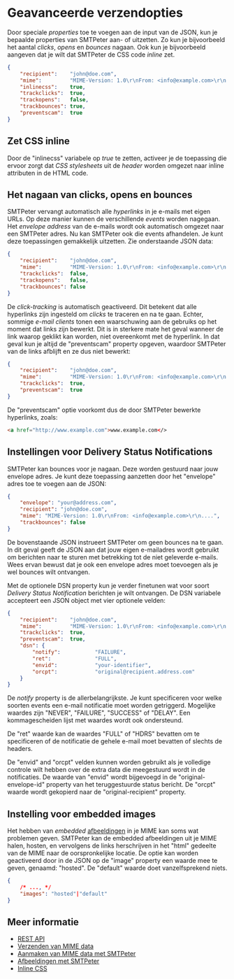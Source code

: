 # Geavanceerde verzendopties

Door speciale *properties* toe te voegen aan de input van de JSON, kun je bepaalde
properties van SMTPeter aan- of uitzetten. Zo kun je bijvoorbeeld het aantal *clicks*, 
*opens* en *bounces* nagaan. Ook kun je bijvoorbeeld aangeven dat je wilt dat SMTPeter 
de CSS code *inline* zet.

```json
{
    "recipient":    "john@doe.com",
    "mime":         "MIME-Version: 1.0\r\nFrom: <info@example.com>\r\n....",
    "inlinecss":    true,
    "trackclicks":  true,
    "trackopens":   false,
    "trackbounces": true,
    "preventscam":  true
}
```

## Zet CSS inline

Door de "inlinecss" variabele op *true* te zetten, activeer je de toepassing
die ervoor zorgt dat *CSS stylesheets* uit de *header* worden omgezet naar
inline attributen in de HTML code.


## Het nagaan van clicks, opens en bounces

SMTPeter vervangt automatisch alle *hyperlinks* in je e-mails met eigen URLs.
Op deze manier kunnen de verschillende *events* worden nagegaan. Het *envelope
address* van de e-mails wordt ook automatisch omgezet naar een SMTPeter adres. Nu 
kan SMTPeter ook die events afhandelen. Je kunt deze toepassingen gemakkelijk
uitzetten. Zie onderstaande JSON data:

```json
{
    "recipient":    "john@doe.com",
    "mime":         "MIME-Version: 1.0\r\nFrom: <info@example.com>\r\n....",
    "trackclicks":  false,
    "trackopens":   false,
    "trackbounces": false
}
```
De *click-tracking* is automatisch geactiveerd. Dit betekent dat alle hyperlinks
zijn ingesteld om *clicks* te traceren en na te gaan. Echter, sommige *e-mail clients*
tonen een waarschuwing aan de gebruiks op het moment dat links zijn bewerkt. 
Dit is in sterkere mate het geval wanneer de link waarop geklikt kan worden,
niet overeenkomt met de hyperlink. In dat geval kun je altijd de "preventscam"
property opgeven, waardoor SMTPeter van de links afblijft en ze dus niet bewerkt:

```json
{
    "recipient":    "john@doe.com",
    "mime":         "MIME-Version: 1.0\r\nFrom: <info@example.com>\r\n....",
    "trackclicks":  true,
    "preventscam":  true
}
```
De "preventscam" optie voorkomt dus de door SMTPeter bewerkte hyperlinks, zoals:

```html
<a href="http://www.example.com">www.example.com</>
```


## Instellingen voor Delivery Status Notifications

SMTPeter kan bounces voor je nagaan. Deze worden gestuurd naar jouw
envelope adres. Je kunt deze toepassing aanzetten door het "envelope"
adres toe te voegen aan de JSON:

```json
{
    "envelope": "your@address.com",
    "recipient": "john@doe.com",
    "mime": "MIME-Version: 1.0\r\nFrom: <info@example.com>\r\n....",
    "trackbounces": false
}
```
De bovenstaande JSON instrueert SMTPeter om geen bounces na te gaan.
In dit geval geeft de JSON aan dat jouw eigen e-mailadres wordt gebruikt
om berichten naar te sturen met betrekking tot de niet geleverde e-mails.
Wees ervan bewust dat je ook een envelope adres moet toevoegen als je 
wel bounces wilt ontvangen.

Met de optionele DSN property kun je verder finetunen wat voor soort 
*Delivery Status Notification* berichten je wilt ontvangen. De DSN variabele 
accepteert een JSON object met vier optionele velden:

```json
{
    "recipient":    "john@doe.com",
    "mime":         "MIME-Version: 1.0\r\nFrom: <info@example.com>\r\n....",
    "trackclicks":  true,
    "preventscam":  true,
    "dsn": {
        "notify":           "FAILURE",
        "ret":              "FULL",
        "envid":            "your-identifier",
        "orcpt":            "original@recipient.address.com"
    }
}
```

De *notify* property is de allerbelangrijkste. Je kunt specificeren voor welke
soorten events een e-mail notificatie moet worden getriggerd. Mogelijke waardes
zijn "NEVER", "FAILURE", "SUCCESS" of "DELAY". Een kommagescheiden lijst met 
waardes wordt ook ondersteund. 

De "ret" waarde kan de waardes "FULL" of "HDRS" bevatten om te specificeren of de 
notificatie de gehele e-mail moet bevatten of slechts de headers. 

De "envid" and "orcpt" velden kunnen worden gebruikt als je volledige controle wilt
hebben over de extra data die meegestuurd wordt in de notificaties. De waarde van 
"envid" wordt bijgevoegd in de "original-envelope-id" property van het teruggestuurde
status bericht. De "orcpt" waarde wordt gekopierd naar de "original-recipient" property.


## Instelling voor embedded images

Het hebben van *embedded* [afbeeldingen](./images) in je MIME kan soms wat problemen geven.
SMTPeter kan de embedded afbeeldingen uit je MIME halen, hosten, en vervolgens
de links herschrijven in het "html" gedeelte van de MIME naar de oorspronkelijke locatie.
De optie kan worden geactiveerd door in de JSON op de "image" property een waarde mee 
te geven, genaamd: "hosted". De "default" waarde doet vanzelfsprekend niets.

```json
{
    /* ..., */
    "images": "hosted"|"default"
}
```

## Meer informatie

* [REST API](./rest-api)
* [Verzenden van MIME data](./rest-mime)
* [Aanmaken van MIME data met SMTPeter](./rest-send-json)
* [Afbeeldingen met SMTPeter](./images)
* [Inline CSS](./inline-css)
